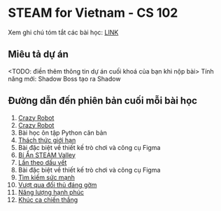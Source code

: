 # STEAM for Vietnam - CS 102 

Xem ghi chú tóm tắt các bài học: [LINK](https://github.com/STEAMforVietnam/cs102/tree/lesson-notes/notes)

## Miêu tả dự án

<TODO: điền thêm thông tin dự án cuối khoá của bạn khi nộp bài>
Tính năng mới:
Shadow Boss tạo ra Shadow

## Đường dẫn đến phiên bản cuối mỗi bài học

1. [Crazy Robot](https://github.com/STEAMforVietnam/cs102/tree/ls1/)
2. [Crazy Robot](https://github.com/STEAMforVietnam/cs102/tree/ls2-5)
3. Bài học ôn tập Python căn bản
4. [Thách thức giới hạn](https://github.com/STEAMforVietnam/cs102/tree/ls4-5)
5. Bài đặc biệt về thiết kế trò chơi và công cụ Figma
6. [Bí Ẩn STEAM Valley](https://github.com/STEAMforVietnam/cs102/tree/ls6-final)
7. [Lần theo dấu vết](https://github.com/STEAMforVietnam/cs102/tree/ls7-final)
8. Bài đặc biệt về thiết kế trò chơi và công cụ Figma
9. [Tìm kiếm sức mạnh](https://github.com/STEAMforVietnam/cs102/tree/ls9-five)
10. [Vượt qua đối thủ đáng gờm](https://github.com/STEAMforVietnam/cs102/tree/ls10-four)
11. [Năng lượng hạnh phúc](https://github.com/STEAMforVietnam/cs102/tree/ls11-final)
12. [Khúc ca chiến thắng](https://github.com/STEAMforVietnam/cs102/tree/master)
